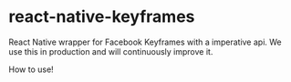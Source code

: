 # react-native-keyframes

React Native wrapper for Facebook Keyframes with a imperative api.
We use this in production and will continuously improve it.

How to use!
```

```
